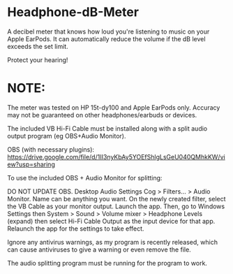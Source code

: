 # Headphone-dB-Meter

A decibel meter that knows how loud you're listening to music on your Apple EarPods. It can automatically reduce the volume if the dB level exceeds the set limit.

Protect your hearing!

# NOTE:

The meter was tested on HP 15t-dy100 and Apple EarPods only. Accuracy may not be guaranteed on other headphones/earbuds or devices.

The included VB Hi-Fi Cable must be installed along with a split audio output program (eg OBS+Audio Monitor).

OBS (with necessary plugins): https://drive.google.com/file/d/1II3nyKbAy5YOEfShlgLsGeU040QMhkKW/view?usp=sharing

To use the included OBS + Audio Monitor for splitting:

DO NOT UPDATE OBS.
Desktop Audio Settings Cog > Filters... > Audio Monitor.
Name can be anything you want.
On the newly created filter, select the VB Cable as your monitor output.
Launch the app. Then, go to Windows Settings then System > Sound > Volume mixer > Headphone Levels (expand) then select Hi-Fi Cable Output as the input device for that app. Relaunch the app for the settings to take effect.

Ignore any antivirus warnings, as my program is recently released, which can cause antiviruses to give a warning or even remove the file.

The audio splitting program must be running for the program to work.
